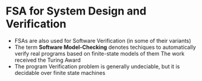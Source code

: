 # FSA for System Design and Verification

- FSAs are also used for Software Verification (in some of their variants)
- The term **Software Model-Checking** denotes techiques to automatically verify real programs based on finite-state models of them
  The work received the Turing Award
- The program Verification problem is generally undeciable, but it is decidable over finite state machines


